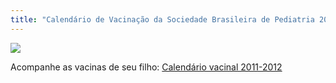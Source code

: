 ```yaml
---
title: "Calendário de Vacinação da Sociedade Brasileira de Pediatria 2011-2012"
---
```


<div class="wrapper" data-grid="center spacing">
    <div data-cell="">
        <p><img src="http://1.bp.blogspot.com/-ymza06-qqxo/TmThNeiuHEI/AAAAAAAAAEE/GJ5JoOe_VLA/s1600/ze+gotinha.jpg" /></p>
    </div>
    <div data-cell="">
        <p>Acompanhe as vacinas de seu filho: <a href="http://www.sbp.com.br/pdfs/calendario_vacinal_SBP2011.pdf">Calendário vacinal 2011-2012</a></p>
    </div>
</div>